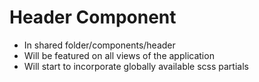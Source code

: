 # Header Component

- In shared folder/components/header
- Will be featured on all views of the application
- Will start to incorporate globally available scss partials
